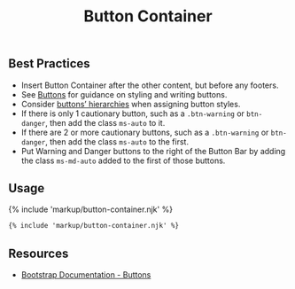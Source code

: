 ﻿---
title: Button Container
summary: The Button Container collects a series of related buttons at the bottom of a page.
tags: button container
layout: docs/guide
eleventyNavigation:
  key: Button Container
  parent: Components
  order: 70
  excerpt: The Button Container collects a series of related buttons at the bottom of a page.
  img: /img/illustrations/illus-button-container.svg
---
## Best Practices

- Insert Button Container after the other content, but before any footers.
- See [Buttons](/components/buttons) for guidance on styling and writing buttons.
- Consider [buttons’ hierarchies](/components/buttons) when assigning button styles.
- If there is only 1 cautionary button, such as a `.btn-warning` or `btn-danger`, then add the class `ms-auto` to it.
- If there are 2 or more cautionary buttons, such as a `.btn-warning` or `btn-danger`, then add the class `ms-auto` to the first.
- Put Warning and Danger buttons to the right of the Button Bar by adding the class `ms-md-auto` added to the first of those buttons.

## Usage

{% include 'markup/button-container.njk' %}

``` html
{% include 'markup/button-container.njk' %}
```
## Resources
* <a href="https://getbootstrap.com/docs/5.1/components/buttons/" target="_blank">Bootstrap Documentation - Buttons</a>
